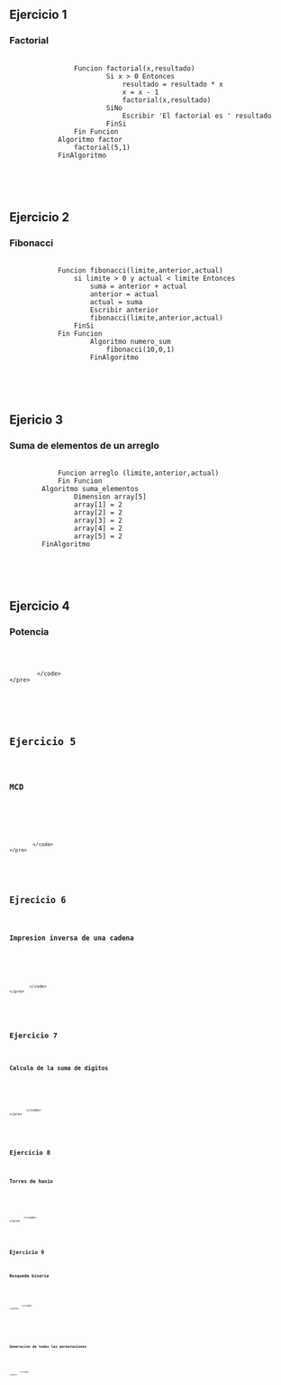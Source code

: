 <h2>Ejercicio 1</h2>
        <h3>Factorial</h3>
    <pre>
            <code>
                Funcion factorial(x,resultado)
                        Si x > 0 Entonces
                            resultado = resultado * x 
                            x = x - 1
                            factorial(x,resultado)
                        SiNo
                            Escribir 'El factorial es ' resultado
                        FinSi
                Fin Funcion
            Algoritmo factor
                factorial(5,1)
            FinAlgoritmo
            </code>
    </pre>
<br>

<h2>Ejercicio 2</h2>
        <h3>Fibonacci</h3>
    <pre>
            <code>
            Funcion fibonacci(limite,anterior,actual)
                si limite > 0 y actual < limite Entonces
                    suma = anterior + actual
                    anterior = actual
                    actual = suma
                    Escribir anterior
                    fibonacci(limite,anterior,actual)
	            FinSi
            Fin Funcion
                    Algoritmo numero_sum
                        fibonacci(10,0,1)
                    FinAlgoritmo
            </code>
    </pre>
<br>

<h2>Ejericio 3</h2>
        <h3>Suma de elementos de un arreglo</h3>
    <pre>
            <code>
            Funcion arreglo (limite,anterior,actual)
            Fin Funcion
        Algoritmo suma_elementos
                Dimension array[5]
                array[1] = 2
                array[2] = 2
                array[3] = 2
                array[4] = 2
                array[5] = 2
        FinAlgoritmo
            </code>
    </pre>
<br>

<h2>Ejercicio 4</h2>
        <h3>Potencia</h3>
    <pre>
            <code>

            </code>
    </pre>
<br>

<h2>Ejercicio 5</h2>
        <h3>MCD</h3>
    <pre>
            <code>
            
            </code>
    </pre>
<br>

<h2>Ejrecicio 6</h2>
        <h3>Impresion inversa de una cadena</h3>
    <pre>
            <code>
            
            </code>
    </pre>
<br>

<h2>Ejercicio 7</h2>
        <h3>Calcula de la suma de digitos</h3>
    <pre>
            <code>

            </code>
    </pre>
<br>

<h2>Ejercicio 8</h2>
        <h3>Torres de hanio</h3>
    <pre>
            <code>
            
            </code>
    </pre>
<br>

<h2>Ejercicio 9</h2>
        <h3>Busqueda binaria</h3>
    <pre>
            <code>
            
            </code>
    </pre>
<br>

<h2></h2>
        <h3>Generacion de todas las permutaciones</h3>
    <pre>
            <code>
            
            </code>
    </pre>
